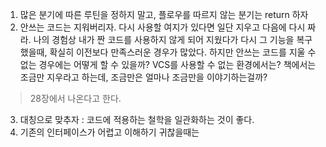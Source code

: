 1. 많은 분기에 따른 루틴을 정하지 말고, 플로우를 따르지 않는 분기는 return 하자
2. 안쓰는 코드는 지워버리자. 다시 사용할 여지가 있다면 일단 지우고 다음에 다시 짜라. 나의 경험상 내가 짠 코드를 사용하지 않게 되어 지웠다가 다시 그 기능을 복구했을때, 확실히 이전보다 만족스러운 경우가 많았다. 하지만 안쓰는 코드를 지울 수 없는 경우에는 어떻게 할 수 있을까? VCS를 사용할 수 없는 환경에서는? 책에서는 조금만 지우라고 하는데, 조금만은 얼마나 조금만을 이야기하는걸까?
> 28장에서 나온다고 한다.

3. 대칭으로 맞추자 : 코드에 적용하는 철학을 일관화하는 것이 좋다.
4. 기존의 인터페이스가 어렵고 이해하기 귀찮을때는